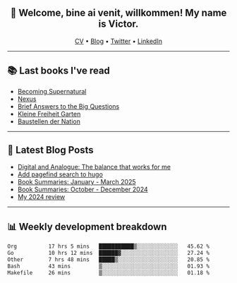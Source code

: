 <h2 align="center">👋 Welcome, bine ai venit, willkommen! My name is Victor. </h2>
<p align="center">
  <a href="https://dornea.nu/cv">CV</a> •
  <a href="https://blog.dornea.nu">Blog</a> •
  <a href="https://twitter.com/victordorneanu">Twitter</a> •
  <a href="https://www.linkedin.com/in/victor-dorneanu/">LinkedIn</a> 
</p>

  <!--
  **dorneanu/dorneanu** is a ✨ _special_ ✨ repository because its `README.md` (this file) appears on your GitHub profile.

  Here are some ideas to get you started:

  - 🔭 I’m currently working on ...
  - 🌱 I’m currently learning ...
  - 👯 I’m looking to collaborate on ...
  - 🤔 I’m looking for help with ...
  - 💬 Ask me about ...
  - 📫 How to reach me: ...
  - 😄 Pronouns: ...
  - ⚡ Fun fact: ...
  -->

---

## 📚 Last books I've read

<!--START_SECTION:books-->
* [Becoming Supernatural](https://brainfck.org/book/becoming-supernatural/)
* [Nexus](https://brainfck.org/book/nexus/)
* [Brief Answers to the Big Questions](https://brainfck.org/book/brief-answers-to-the-big-questions/)
* [Kleine Freiheit Garten](https://brainfck.org/book/kleine-freiheit-garten/)
* [Baustellen der Nation](https://brainfck.org/book/baustellen-der-nation/)
<!--END_SECTION:books-->

---

## 📝 Latest Blog Posts

<!--START_SECTION:blog-->
* [Digital and Analogue: The balance that works for me](https://blog.dornea.nu/2025/06/05/digital-and-analogue-the-balance-that-works-for-me/)
* [Add pagefind search to hugo](https://blog.dornea.nu/2025/04/10/add-pagefind-search-to-hugo/)
* [Book Summaries: January - March 2025](https://blog.dornea.nu/2025/04/02/book-summaries-january-march-2025/)
* [Book Summaries: October - December 2024](https://blog.dornea.nu/2025/01/16/book-summaries-october-december-2024/)
* [My 2024 review](https://blog.dornea.nu/2024/12/19/my-2024-review/)
<!--END_SECTION:blog-->

---

## 📊 **Weekly development breakdown**

<!--START_SECTION:waka-->

```txt
Org          17 hrs 5 mins   ███████████▒░░░░░░░░░░░░░   45.62 %
Go           10 hrs 12 mins  ██████▓░░░░░░░░░░░░░░░░░░   27.24 %
Other        7 hrs 48 mins   █████▒░░░░░░░░░░░░░░░░░░░   20.85 %
Bash         43 mins         ▒░░░░░░░░░░░░░░░░░░░░░░░░   01.93 %
Makefile     26 mins         ▒░░░░░░░░░░░░░░░░░░░░░░░░   01.18 %
```

<!--END_SECTION:waka-->
